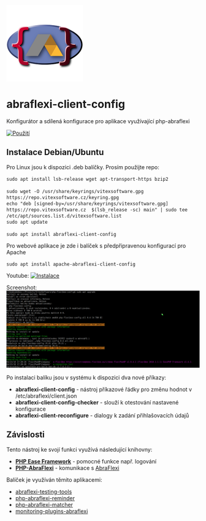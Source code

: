 ![Package Logo](package_logo.png?raw=true "Project Logo")

abraflexi-client-config
=======================

Konfigurátor a sdílená konfigurace pro aplikace využívající php-abraflexi

[![Použití](http://img.youtube.com/vi/JJW6JAiqgAE/0.jpg)](http://www.youtube.com/watch?v=JJW6JAiqgAE)

Instalace Debian/Ubuntu
-----------------------

Pro Linux jsou k dispozici .deb balíčky. Prosím použijte repo:

```shell
sudo apt install lsb-release wget apt-transport-https bzip2

sudo wget -O /usr/share/keyrings/vitexsoftware.gpg https://repo.vitexsoftware.cz/keyring.gpg
echo "deb [signed-by=/usr/share/keyrings/vitexsoftware.gpg]  https://repo.vitexsoftware.cz  $(lsb_release -sc) main" | sudo tee /etc/apt/sources.list.d/vitexsoftware.list
sudo apt update

sudo apt install abraflexi-client-config
```

Pro webové aplikace je zde i balíček s předpřipravenou konfigurací pro Apache

```shell
sudo apt install apache-abraflexi-client-config
```

Youtube:
[![Instalace](http://img.youtube.com/vi/pToYZfh3dFE/0.jpg)](http://www.youtube.com/watch?v=pToYZfh3dFE)

Screenshot:
![Install Upgrade](doc/install-upgrade.png?raw=true "Install Upgrade Screenshot")


Po instalaci balíku jsou v systému k dispozici dva nové příkazy:

  * **abraflexi-client-config**         - nástroj příkazové řádky pro změnu hodnot v /etc/abraflexi/client.json
  * **abraflexi-client-config-checker** - slouží k otestování nastavené konfigurace
  * **abraflexi-client-reconfigure**    - dialogy k zadání přihlašovacích údajů

Závislosti
----------

Tento nástroj ke svojí funkci využívá následující knihovny:

 * [**PHP Ease Framework**](https://github.com/VitexSoftware/php-ease-core) - pomocné funkce např. logování
 * [**PHP-AbraFlexi**](https://github.com/Spoje-NET/php-abraflexi/)        - komunikace s [AbraFlexi](https://abraflexi.eu/)

Balíček je využíván těmito aplikacemi:

 * [abraflexi-testing-tools]( https://github.com/VitexSoftware/AbraFlexi-Tools )
 * [php-abraflexi-reminder]( https://github.com/VitexSoftware/php-abraflexi-reminder)
 * [php-abraflexi-matcher]( https://github.com/VitexSoftware/php-abraflexi-matcher )
 * [monitoring-plugins-abraflexi]( https://github.com/VitexSoftware/monitoring-plugins-abraflexi )
